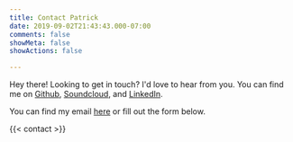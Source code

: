 ```yaml
---
title: Contact Patrick
date: 2019-09-02T21:43:43.000-07:00
comments: false
showMeta: false
showActions: false

---
```

Hey there! Looking to get in touch? I'd love to hear from you. You can find me on [Github](https://github.com/patyoon), [Soundcloud](https://www.soundcloud.com/djscrapmetal), and [LinkedIn](https://www.linkedin.com/in/patyoon).

You can find my email <a href="https://bit.ly/email-patyoon" onclick="popup=window.open('https://bit.ly/email-patyoon','mailhidepopup','width=580,height=635'); return false;">here</a> or fill out the form below.

{{< contact >}}